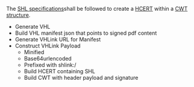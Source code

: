 The [SHL specifications](https://build.fhir.org/ig/HL7/smart-health-cards-and-links/links-specification.html)shall be followed to create a [HCERT](https://www.smart.who.int/trust/StructureDefinition-Hcert.html) within a [CWT structure](https://www.smart.who.int/trust/StructureDefinition-CWT.html).

- Generate VHL
- Build VHL manifest json that points to signed pdf content
- Generate VHLink  URL for Manifest
- Construct VHLink Payload
  - Minified
  - Base64urlencoded
  - Prefixed with shlink:/
  - Build HCERT containing SHL 
  - Build CWT with header payload and signature

